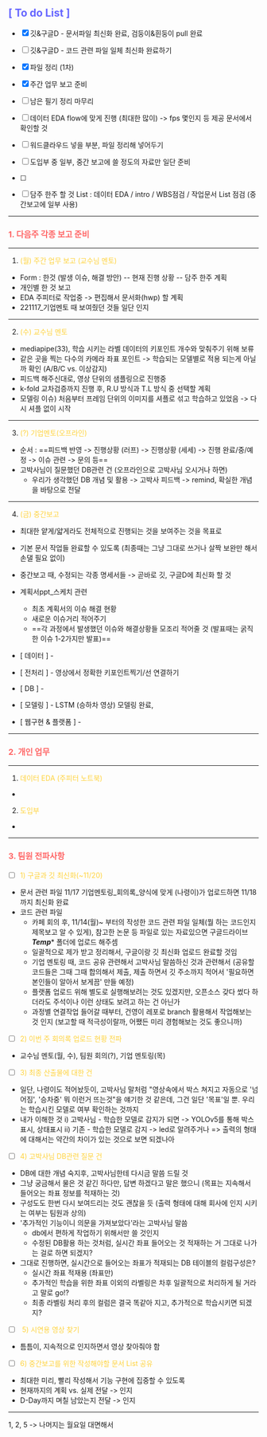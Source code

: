## <span style="color: #6666FF">[ To do List ]</span>
- [x] 깃&구글D - 문서파일 최신화 완료, 검둥이&흰둥이 pull 완료
- [ ] 깃&구글D - 코드 관련 파일 일체 최신화 완료하기
- [x] 파일 정리 (1차)
- [x] 주간 업무 보고 준비
- [ ] 남은 필기 정리 마무리
- [ ] 데이터 EDA flow에 맞게 진행 (최대한 많이) -> fps 몇인지 등 제공 문서에서 확인할 것
- [ ] 워드클라우드 넣을 부분, 파일 정리해 넣어두기
- [ ] 도입부 중 일부, 중간 보고에 쓸 정도의 자료만 일단 준비
- [ ] 

- [ ] 담주 한주 할 것 List : 데이터 EDA / intro / WBS점검 / 작업문서 List 점검 (중간보고에 일부 사용)
***
### <span style="color: FF6666">1. 다음주 각종 보고 준비</span>
***
1) <span style="color: #ffd33d">(월) 주간 업무 보고 (교수님 멘토)</span>
- Form : 한것 (발생 이슈, 해결 방안) -- 현재 진행 상황 -- 담주 한주 계획
- 개인별 한 것 보고
- EDA 주피터로 작업중 -> 편집해서 문서화(hwp) 할 계획
- 221117_기업멘토 때 보여줬던 것들 일단 인지
***
2) <span style="color: #ffd33d">(수) 교수님 멘토</span>
- mediapipe(33), 학습 시키는 라벨 데이터의 키포인트 개수와 맞춰주기 위해 보류
- 같은 곳을 찍는 다수의 카메라 좌표 포인트 -> 학습되는 모델별로 적용 되는게 아닐까 확인 (A/B/C vs. 이상감지)
- 피드백 해주신대로, 영상 단위의 샘플링으로 진행중
- k-fold 교차검증까지 진행 후, R.U 방식과 T.L 방식 중 선택할 계획
- 모델링 이슈) 처음부터 프레임 단위의 이미지를 셔플로 섞고 학습하고 있었음 -> 다시 셔플 없이 시작
***
3) <span style="color: #ffd33d">(?) 기업멘토(오프라인)</span>
- 순서 : ==피드백 반영 -> 진행상황 (러프) -> 진행상황 (세세) -> 진행 완료/중/예정 -> 이슈 관련 -> 문의 등==
- 고박사님이 질문했던 DB관련 건 (오프라인으로 고박사님 오시거나 하면)
	- 우리가 생각했던 DB 개념 및 활용 -> 고박사 피드백 -> remind, 확실한 개념을 바탕으로 전달
***
4) <span style="color: #ffd33d">(금) 중간보고</span>
- 최대한 얕게/얇게라도 전체적으로 진행되는 것을 보여주는 것을 목표로
- 기본 문서 작업들 완료할 수 있도록 (최종때는 그냥 그대로 쓰거나 살짝 보완만 해서 손댈 필요 없이)
- 중간보고 때, 수정되는 각종 명세서들 -> 곧바로 깃, 구글D에 최신화 할 것

- 계획서ppt_스케치 관련
	- 최초 계획서의 이슈 해결 현황
	- 새로운 이슈거리 적어주기
	- ==각 과정에서 발생했던 이슈와 해결상황들 모조리 적어줄 것 (발표때는 굵직한 이슈 1-2가지만 발표)==
- [ 데이터 ] - 
- [ 전처리 ] - 영상에서 정확한 키포인트찍기/선 연결하기
- [ DB ] - 
- [ 모델링 ] - LSTM (승하차 영상) 모델링 완료, 
- [ 웹구현 & 플랫폼 ] - 
***
### <span style="color: FF6666">2. 개인 업무</span>
***
1) <span style="color: #ffd33d">데이터 EDA (주피터 노트북)</span>
- 
2) <span style="color: #ffd33d">도입부 </span>
- 
***
### <span style="color: FF6666">3. 팀원 전파사항</span>
- [ ] <span style="color: #ffd33d">1) 구글과 깃 최신화(~11/20)</span>
- 문서 관련 파일
	11/17 기업멘토링_회의록_양식에 맞게 (나령이)가 업로드하면
	11/18까지 최신화 완료
- 코드 관련 파일
	- 카페 회의 후, 11/14(월)~ 부터의 작성한 코드 관련 파일 일체(뭘 하는 코드인지 제목보고 알 수 있게), 참고한 논문 등 파일로 있는 자료있으면 구글드라이브 *****Temp****** 폴더에 업로드 해주셈
	- 일괄적으로 제가 받고 정리해서, 구글이랑 깃 최신화 업로드 완료할 것임
	- 기업 멘토링 때, 코드 공유 관련해서 고박사님 말씀하신 것과 관련해서 (공유할 코드들은 그때 그때 합의해서 제출, 제출 하면서 깃 주소까지 적어서 '필요하면 본인들이 알아서 보게끔' 만들 예정)
	- 플랫폼 업로드 위해 별도로 실행해보려는 것도 있겠지만, 오픈소스 갖다 썼다 하더라도 주석이나 이런 상태도 보려고 하는 건 아닌가
	- 과정별 연결작업 들어갈 때부터, 건영이 레포로 branch 활용해서 작업해보는 것 인지 (보고할 때 적극성이랄까, 어쨌든 미리 경험해보는 것도 좋으니까)

- [ ] <span style="color: #ffd33d">2) 이번 주 회의록 업로드 현황 전파</span>
 - 교수님 멘토(월, 수), 팀원 회의(?), 기업 멘토링(목)

- [ ] <span style="color: #ffd33d">3) 최종 산출물에 대한 건</span>
- 일단, 나령이도 적어놨듯이, 고박사님 말처럼 "영상속에서 박스 쳐지고 자동으로 '넘어짐', '승차중' 뭐 이런거 뜨는것"을 얘기한 것 같은데, 그건 일단 '목표'일 뿐. 우리는 학습시킨 모델로 여부 확인하는 것까지
- 내가 이해한 것
	i) 고박사님 - 학습한 모델로 감지가 되면 -> YOLOv5를 통해 박스 표시, 상태표시
	ii) 기존 - 학습한 모델로 감지 -> led로 알려주거나
	=> 출력의 형태에 대해서는 약간의 차이가 있는 것으로 보면 되겠나아

- [ ] <span style="color: #ffd33d">4) 고박사님 DB관련 질문 건</span>
- DB에 대한 개념 숙지후, 고박사님한테 다시금 말씀 드릴 것
- 그냥 궁금해서 물은 것 같긴 하다만, 답변 하겠다고 말은 했으니 (목표는 지속해서 들어오는 좌표 정보를 적재하는 것)
- 구성도도 한번 다시 보여드리는 것도 괜찮을 듯 (출력 형태에 대해 회사에 인지 시키는 여부는 팀원과 상의)
- '추가적인 기능이니 의문을 가져보았다'라는 고박사님 말씀
	- db에서 편하게 작업하기 위해서만 쓸 것인지
	- 수정된 DB활용 하는 것처럼, 실시간 좌표 들어오는 것 적재하는 거 그대로 나가는 걸로 하면 되겠지?
- 그대로 진행하면, 실시간으로 들어오는 좌표가 적재되는 DB 테이블의 컬럼구성은?
	- 실시간 좌표 적재용 (좌표만)
	- 추가적인 학습을 위한 좌표 이외의 라벨링은 차후 일괄적으로 처리하게 될 거라고 말로 go!?
	- 최종 라벨링 처리 후의 컬럼은 결국 똑같아 지고, 추가적으로 학습시키면 되겠지?
	
- [ ] <span style="color: #ffd33d"> 5) 시연용 영상 찾기</span>
- 틈틈이, 지속적으로 인지하면서 영상 찾아줘야 함

- [ ] <span style="color: #ffd33d">6) 중간보고를 위한 작성해야할 문서 List 공유</span>
- 최대한 미리, 빨리 작성해서 기능 구현에 집중할 수 있도록
- 현재까지의 계획 vs. 실제 전달 -> 인지
- D-Day까지 며칠 남았는지 전달 -> 인지
***
1, 2, 5 -> 나머지는 월요일 대면해서